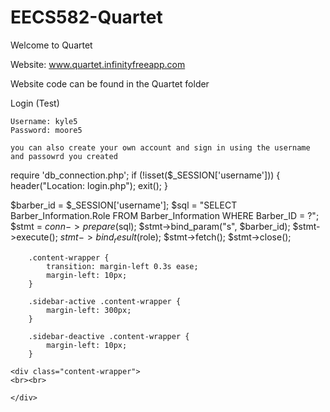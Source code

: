 # EECS582-Quartet
Welcome to Quartet

Website: www.quartet.infinityfreeapp.com

Website code can be found in the Quartet folder

Login (Test)
```
Username: kyle5
Password: moore5

you can also create your own account and sign in using the username and passowrd you created
```
require 'db_connection.php';
if (!isset($_SESSION['username'])) {
    header("Location: login.php");
    exit();
}

$barber_id = $_SESSION['username'];
$sql = "SELECT Barber_Information.Role FROM Barber_Information WHERE Barber_ID = ?";
$stmt = $conn->prepare($sql);
$stmt->bind_param("s", $barber_id);
$stmt->execute();
$stmt->bind_result($role);
$stmt->fetch();
$stmt->close();


<?php 
if ($role == "Barber") {
    include("barber_header.php");
}
else {
    include("manager_header.php");
}
?>

        .content-wrapper {
            transition: margin-left 0.3s ease;
            margin-left: 10px;
        }

        .sidebar-active .content-wrapper {
            margin-left: 300px; 
        }

        .sidebar-deactive .content-wrapper {
            margin-left: 10px; 
        }

    <div class="content-wrapper">
    <br><br>

    </div>
